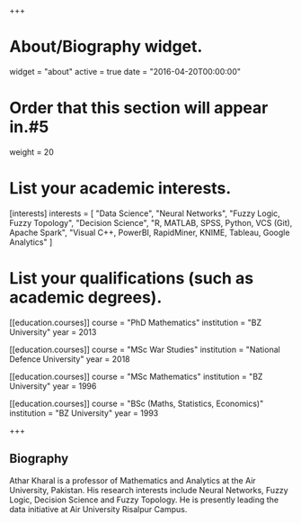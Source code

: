 +++
# About/Biography widget.
widget = "about"
active = true
date = "2016-04-20T00:00:00"

# Order that this section will appear in.#5
weight = 20 

# List your academic interests.
[interests]
  interests = [
    "Data Science",
    "Neural Networks",
    "Fuzzy Logic, Fuzzy Topology",
    "Decision Science",
    "R, MATLAB, SPSS, Python, VCS (Git), Apache Spark",
    "Visual C++, PowerBI, RapidMiner, KNIME, Tableau, Google Analytics"
  ]


# List your qualifications (such as academic degrees).
[[education.courses]]
  course = "PhD Mathematics"
  institution = "BZ University"
  year = 2013

[[education.courses]]
  course = "MSc War Studies"
  institution = "National Defence University"
  year = 2018
  
[[education.courses]]
  course = "MSc Mathematics"
  institution = "BZ University"
  year = 1996

[[education.courses]]
  course = "BSc (Maths, Statistics, Economics)"
  institution = "BZ University"
  year = 1993
 
+++
## Biography
Athar Kharal is a professor of Mathematics and Analytics at the Air University, Pakistan. His research interests include Neural Networks, Fuzzy Logic, Decision Science and Fuzzy Topology. He is presently leading the data initiative at Air University Risalpur Campus.

